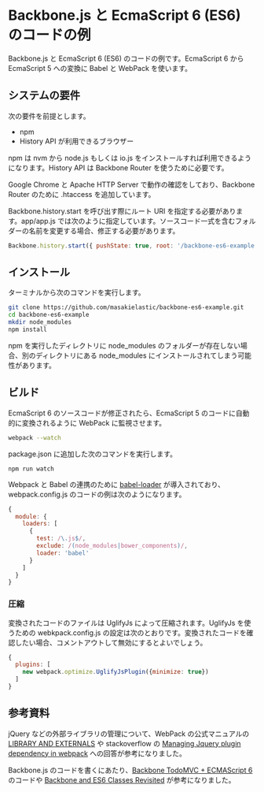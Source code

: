 Backbone.js と EcmaScript 6 (ES6) のコードの例
============================================

 Backbone.js と EcmaScript 6 (ES6) のコードの例です。EcmaScript 6 から EcmaScript 5 への変換に Babel と WebPack を使います。

システムの要件
------------

次の要件を前提とします。

 * npm
 * History API が利用できるブラウザー

npm は nvm から node.js もしくは io.js をインストールすれば利用できるようになります。History API は Backbone Router を使うために必要です。

Google Chrome と Apache HTTP Server で動作の確認をしており、Backbone Router のために .htaccess を追加しています。

Backbone.history.start を呼び出す際にルート URI を指定する必要があります。app/app.js では次のように指定しています。ソースコード一式を含むフォルダーの名前を変更する場合、修正する必要があります。

```javascript
Backbone.history.start({ pushState: true, root: '/backbone-es6-example' });
```

インストール
----------

ターミナルから次のコマンドを実行します。

```bash
git clone https://github.com/masakielastic/backbone-es6-example.git
cd backbone-es6-example
mkdir node_modules
npm install
```

npm を実行したディレクトリに node_modules のフォルダーが存在しない場合、別のディレクトリにある node_modules にインストールされてしまう可能性があります。

ビルド
-----

EcmaScript 6 のソースコードが修正されたら、EcmaScript 5 のコードに自動的に変換されるように WebPack に監視させます。

```bash
webpack --watch
```

package.json に追加した次のコマンドを実行します。


```
npm run watch
```

Webpack と Babel の連携のために [babel-loader](https://github.com/babel/babel-loader) が導入されており、webpack.config.js のコードの例は次のようになります。

```javascript
{
  module: {
    loaders: [
      {
        test: /\.js$/,
        exclude: /(node_modules|bower_components)/,
        loader: 'babel'
      }
    ]
  }
}
```

### 圧縮

変換されたコードのファイルは UglifyJs によって圧縮されます。UglifyJs を使うための webkpack.config.js の設定は次のとおりです。変換されたコードを確認したい場合、コメントアウトして無効にするとよいでしょう。

```javascript
{
  plugins: [
    new webpack.optimize.UglifyJsPlugin({minimize: true})
  ]
}
```

参考資料
-------

jQuery などの外部ライブラリの管理について、WebPack の公式マニュアルの [LIBRARY AND EXTERNALS](http://webpack.github.io/docs/library-and-externals.html) や stackoverflow の [Managing Jquery plugin dependency in webpack](http://stackoverflow.com/q/28969861/531320) への回答が参考になりました。

Backbone.js のコードを書くにあたり、[Backbone TodoMVC + ECMAScript 6](https://github.com/tastejs/todomvc-backbone-es6) のコードや [Backbone and ES6 Classes Revisited](http://benmccormick.org/2015/07/06/backbone-and-es6-classes-revisited/) が参考になりました。
